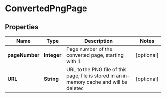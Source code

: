 
# ConvertedPngPage

## Properties
Name | Type | Description | Notes
------------ | ------------- | ------------- | -------------
**pageNumber** | **Integer** | Page number of the converted page, starting with 1 |  [optional]
**URL** | **String** | URL to the PNG file of this page; file is stored in an in-memory cache and will be deleted |  [optional]



